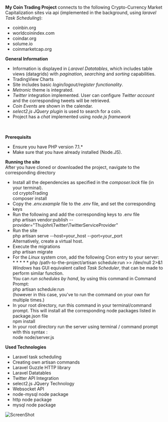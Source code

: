 <b>My Coin Trading Project</b> connects to the following Crypto-Currency Market
Capitalization sites via api (implemented in the
background, using <i>laravel Task Scheduling</i>):
   <ul>
     <li>coinbin.org</li>
     <li>worldcoinindex.com </li>
     <li>coindar.org</li>
     <li>solume.io</li>
     <li>coinmarketcap.org</li>
   </ul>
   
   <b>General Information </b>
   <ul>
         <li>
            Information is displayed in <i>Laravel Datatables</i>, which includes table
             views (datagrids) with <i>pagination</i>, <i>searching</i> and 
             <i>sorting</i> capabilities. 
         </li>
         <li>TradingView Charts</li>
         <li>
             Site includes basic <i>login/logout/register functionality</i>. <br/>
         </li>
         <li> 
            <i>Metronic</i> theme is integrated.
         </li>
         <li>
             <i>Twitter</i> integration implemented. User can configure <i>Twitter account</i> </a>
             and the corresponding tweets will be retrieved.
         </li>
         <li>
            <i>Coin Events</i> are shown in the calendar.
         </li>
         <li> 
            <i>select2.js JQuery plugin</i> is used to search for a coin.
         </li> 
         <li>
            Project has a <i>chat</i> implemented using <i>node.js framework</i>
         </li>
    </ul>
 <br/>
 <br/>
 <b>Prerequisits</b>
 <ul>
   <li>Ensure you have PHP version 7.1.* </li>
   <li>Make sure that you have already installed (Node.JS).</li>
 </ul>
 <b>Running the site</b><br/>
 After you have cloned or downloaded the project, navigate to the corresponding directory
  <ul>
     <li>
     Install all the dependencies as specified in the <i>composer.lock</i> file (in your terminal). <br/>
     cd cryptoTrading <br/>
     composer install 
     </li>
     <li>Copy the <i>.env.example</i> file to the <i>.env</i> file, and set the corresponding keys</li>
     <li> Run the following and add the corresponding keys to .env file<br/>
     php artisan vendor:publish --provider="Thujohn\Twitter\TwitterServiceProvider"
     </li>
     <li> Run the site <br/> php artisan serve --host=your_host --port=your_port <br/> Alternatively, create a virtual host. <br/>
     </li>
     <li>Execute the migrations <br/> php artisan migrate</li>
     <li>For the <i>Linux</i> system cron, add the following Cron entry to your server: <br/> * * * * * php /path-to-the-project/artisan schedule:run >> /dev/null 2>&1 <br/> <i>Windows</i> has GUI equivalent called <i>Task Scheduler</i>, that can be made to perform similar function. <br/> You can <i>run schedules by hand</i>, by using this command in Command Prompt: <br/> php artisan schedule:run <br/> (however in this case, you've to run the command on your own for multiple times.)</li>
     <li>In your root directory, run this command in your terminal/command prompt. This will
      install all the corresponding node packages listed in 
      package.json file
     <br/> npm install
     </li>
     <li>In your root directory run the server using terminal / command prompt with this syntax :  
     <br/>node node/server.js
     </li>
  </ul>
  <b>Used Technologies</b>
  <ul>
    <li>Laravel task scheduling</li>
    <li>Creating own artisan commands</li>
    <li>Laravel Guzzle HTTP library</li>
    <li>Laravel Datatables</li>
    <li>Twitter API Integration</li>
    <li>select2.js JQuery Technology</li>
    <li>Websocket API</li>
    <li>node-mysql node package</li>
    <li>http node package</li>
    <li>mysql node package</li>
  </ul>
 
 ![ScreenShot](https://i.imgur.com/yQVg091.png)